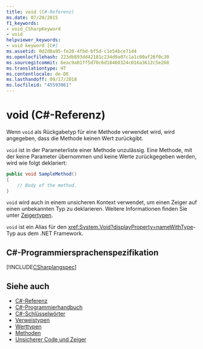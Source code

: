 ```yaml
---
title: void (C#-Referenz)
ms.date: 07/20/2015
f1_keywords:
- void_CSharpKeyword
- void
helpviewer_keywords:
- void keyword [C#]
ms.assetid: 0d2d8a95-fe20-4fbd-bf5d-c1e54bce71d4
ms.openlocfilehash: 223db893dd42181c234d9a07c1a1c00af26f0c30
ms.sourcegitcommit: 6eac9a01ff5d70c6d18460324c016a3612c5e268
ms.translationtype: HT
ms.contentlocale: de-DE
ms.lasthandoff: 09/17/2018
ms.locfileid: "45593061"
---
```

# <a name="void-c-reference"></a>void (C#-Referenz)
Wenn `void` als Rückgabetyp für eine Methode verwendet wird, wird angegeben, dass die Methode keinen Wert zurückgibt.

`void` ist in der Parameterliste einer Methode unzulässig. Eine Methode, mit der keine Parameter übernommen und keine Werte zurückgegeben werden, wird wie folgt deklariert:

```csharp
public void SampleMethod()
{
    // Body of the method.
}
```

`void` wird auch in einem unsicheren Kontext verwendet, um einen Zeiger auf einen unbekannten Typ zu deklarieren. Weitere Informationen finden Sie unter [Zeigertypen](../../../csharp/programming-guide/unsafe-code-pointers/pointer-types.md).

`void` ist ein Alias für den <xref:System.Void?displayProperty=nameWithType>-Typ aus dem .NET Framework.

## <a name="c-language-specification"></a>C#-Programmiersprachenspezifikation
 [!INCLUDE[CSharplangspec](~/includes/csharplangspec-md.md)]

## <a name="see-also"></a>Siehe auch

- [C#-Referenz](../../../csharp/language-reference/index.md)  
- [C#-Programmierhandbuch](../../../csharp/programming-guide/index.md)  
- [C#-Schlüsselwörter](../../../csharp/language-reference/keywords/index.md)  
- [Verweistypen](../../../csharp/language-reference/keywords/reference-types.md)  
- [Werttypen](../../../csharp/language-reference/keywords/value-types.md)  
- [Methoden](../../../csharp/programming-guide/classes-and-structs/methods.md)  
- [Unsicherer Code und Zeiger](../../../csharp/programming-guide/unsafe-code-pointers/index.md)

